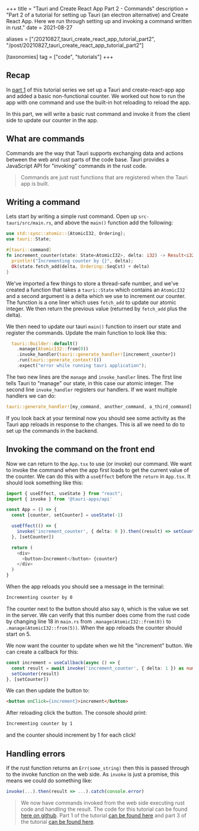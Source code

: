 +++
title = "Tauri and Create React App Part 2 - Commands"
description = "Part 2 of a tutorial for setting up Tauri (an electron alternative) and Create React App. Here we run through setting up and invoking a command written in rust."
date = 2021-08-27

aliases = ["/20210827_tauri_create_react_app_tutorial_part2", "/post/20210827_tauri_create_react_app_tutorial_part2"]

[taxonomies]
tag = ["code", "tutorials"]
+++

## Recap

In [part 1](/post/20210826_tauri_create_react_app_tutorial_part1) of this tutorial series we set up a Tauri and create-react-app app and added a basic non-functional counter. We worked out how to run the app with one command and use the built-in hot reloading to reload the app.

In this part, we will write a basic rust command and invoke it from the client side to update our counter in the app.

## What are commands

Commands are the way that Tauri supports exchanging data and actions between the web and rust parts of the code base. Tauri provides a JavaScript API for "invoking" commands in the rust code.

> Commands are just rust functions that are registered when the Tauri app is built.

## Writing a command

Lets start by writing a simple rust command. Open up `src-tauri/src/main.rs`, and above the `main()` function add the following:

```rust
use std::sync::atomic::{AtomicI32, Ordering};
use tauri::State;

#[tauri::command]
fn increment_counter(state: State<AtomicI32>, delta: i32) -> Result<i32, String> {
  println!("Incrementing counter by {}", delta);
  Ok(state.fetch_add(delta, Ordering::SeqCst) + delta)
}
```

We've imported a few things to store a thread-safe number, and we've created a function that takes a `tauri::State` which contains an `AtomicI32` and a second argument is a delta which we use to increment our counter. The function is a one liner which uses `fetch_add` to update our atomic integer. We then return the previous value (returned by `fetch_add` plus the delta).

We then need to update our tauri `main()` function to insert our state and register the commands. Update the main function to look like this:

```rust
  tauri::Builder::default()
    .manage(AtomicI32::from(0))
    .invoke_handler(tauri::generate_handler![increment_counter])
    .run(tauri::generate_context!())
    .expect("error while running tauri application");
```

The two new lines are the `manage` and `invoke_handler` lines. The first line tells Tauri to "manage" our state, in this case our atomic integer. The second line `invoke_handler` registers our handlers. If we want multiple handlers we can do:

```rust
tauri::generate_handler![my_command, another_command, a_third_command]
```

If you look back at your terminal now you should see some activity as the Tauri app reloads in response to the changes. This is all we need to do to set up the commands in the backend.

## Invoking the command on the front end

Now we can return to the `App.tsx` to use (or invoke) our command. We want to invoke the command when the app first loads to get the current value of the counter. We can do this with a `useEffect` before the `return` in `App.tsx`. It should look something like this:

```typescript
import { useEffect, useState } from "react";
import { invoke } from '@tauri-apps/api'

const App = () => {
  const [counter, setCounter] = useState(-1)

  useEffect(() => {
    invoke('increment_counter', { delta: 0 }).then((result) => setCounter(result as number))
  }, [setCounter])

  return (
    <div>
      <button>Increment</button> {counter}
    </div>
  )
}
```

When the app reloads you should see a message in the terminal:

```bash
Incrementing counter by 0
```

The counter next to the button should also say `0`, which is the value we set in the server. We can verify that this number does come from the rust code by changing line 18 in `main.rs` from `.manage(AtomicI32::from(0))` to `.manage(AtomicI32::from(5))`. When the app reloads the counter should start on 5.

We now want the counter to update when we hit the "increment" button. We can create a callback for this:

```typescript
const increment = useCallback(async () => {
  const result = await invoke('increment_counter', { delta: 1 }) as number
  setCounter(result)
}, [setCounter])
```

We can then update the button to:

```html
<button onClick={increment}>increment</button>
```

After reloading click the button. The console should print:

```bash
Incrementing counter by 1
```

and the counter should increment by 1 for each click!

## Handling errors

If the rust function returns an `Err(some_string)` then this is passed through to the invoke function on the web side. As `invoke` is just a promise, this means we could do something like:

```typescript
invoke(...).then(result => ...).catch(console.error)
```

> We now have commands invoked from the web side executing rust code and handling the result. The code for this tutorial can be found [here on github](https://github.com/will-hart/tauri-cra-tutorial/tree/f373bf1dbe9a21101e1a2b1cd6b8d8969e94e0b4). Part 1 of the tutorial [can be found here](/post/20210826_tauri_create_react_app_tutorial_part1) and part 3 of the tutorial [can be found here](/post/20210828_tauri_create_react_app_tutorial_part3).
